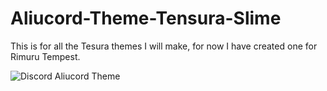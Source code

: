 # Aliucord-Theme-Tensura-Slime

This is for all the  Tesura themes I will make, for now I have created one for Rimuru Tempest.


![Discord Aliucord Theme](https://user-images.githubusercontent.com/39390981/134425494-9c7aa9b9-0946-47a1-a04f-d445dc53cea2.png)
